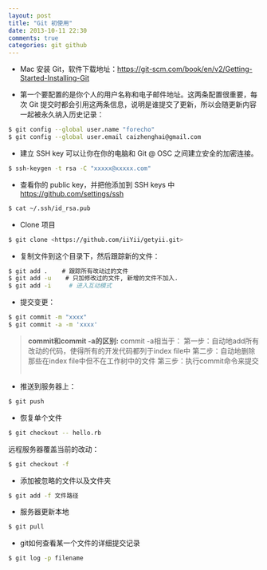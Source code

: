 ```yaml
---
layout: post
title: "Git 初使用"
date: 2013-10-11 22:30
comments: true
categories: git github
---
```


- Mac 安装 Git，软件下载地址：<https://git-scm.com/book/en/v2/Getting-Started-Installing-Git>

- 第一个要配置的是你个人的用户名称和电子邮件地址。这两条配置很重要，每次 Git 提交时都会引用这两条信息，说明是谁提交了更新，所以会随更新内容一起被永久纳入历史记录： 

```sh
$ git config --global user.name "forecho"
$ git config --global user.email caizhenghai@gmail.com
```

- 建立 SSH key 可以让你在你的电脑和 Git @ OSC 之间建立安全的加密连接。

```sh
$ ssh-keygen -t rsa -C "xxxxx@xxxxx.com"
```

- 查看你的 public key，并把他添加到 SSH keys 中 <https://github.com/settings/ssh>

```sh
$ cat ~/.ssh/id_rsa.pub
```

- Clone 项目

```sh
$ git clone <https://github.com/iiYii/getyii.git>
```

- 复制文件到这个目录下，然后跟踪新的文件：

```sh
$ git add .    # 跟踪所有改动过的文件
$ git add -u    # 只加修改过的文件, 新增的文件不加入.
$ git add -i     # 进入互动模式
```

- 提交变更：

```sh
$ git commit -m "xxxx"
$ git commit -a -m 'xxxx'
```

>**commit和commit -a的区别:**
commit -a相当于：
第一步：自动地add所有改动的代码，使得所有的开发代码都列于index file中
第二步：自动地删除那些在index file中但不在工作树中的文件
第三步：执行commit命令来提交 ​

- 推送到服务器上：

```sh
$ git push
```

- 恢复单个文件

```sh
$ git checkout -- hello.rb
```

远程服务器覆盖当前的改动：

```sh
$ git checkout -f
```

- 添加被忽略的文件以及文件夹

```sh
$ git add -f 文件路径
```

- 服务器更新本地

```sh
$ git pull
```

- git如何查看某一个文件的详细提交记录

```sh
$ git log -p filename
```